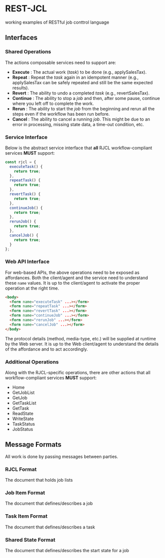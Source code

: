 # REST-JCL

working examples of RESTful job conttrol language

## Interfaces

### Shared Operations
The actions composable services need to support are:

* **Execute** : The actual work (_task_) to be done (e.g., applySalesTax).
* **Repeat** : Repeat the _task_ again in an idempotent manner (e.g., applySalesTax can be safely repeated and still be the same expected results).
* **Revert** : The ability to undo a completed _task_ (e.g., revertSalesTax).
* **Continue** : The ability to stop a _job_ and then, after some pause, continue where you left off to complete the work.
* **Rerun** : The ability to start the _job_ from the beginning and rerun all the steps even if the workflow has been run before.
* **Cancel** : The ability to cancel a running _job_. This might be due to an error in processing, missing state data, a time-out condition, etc.

### Service Interface
Below is the abstract service interface that **all** RJCL workflow-compliant services **MUST** support:

```javascript
const rjcl = {
  executeTask() {
    return true;
  },
  repeatTask() {
    return true;
  },
  revertTask() {
    return true;
  },
  continueJob() {
    return true;
  },
  rerunJob() {
    return true;
  },
  cancelJob() {
    return true;
  }
};
```

### Web API Interface
For web-based APIs, the above operations need to be exposed as affordances. Both the client/agent and the service need to understand these `name` values. It is up to the client/agent to activate the proper operation at the right time.

```html
<body>
  <form name="executeTask" ...></form>
  <form name="repeatTask" ...></form>
  <form name="revertTask" ...></form>
  <form name="continueJob" ...></form>
  <form name="rerunJob" ...></form>
  <form name="cancelJob" ...></form>
</body>
```

The protocol details (method, media-type, etc.) will be supplied at runtime by the Web server. It is up to the Web client/agent to understand the details of the affordance and to act accordingly. 

### Additional Operations
Along with the RJCL-specific operations, there are other actions that all workflow-compliant services **MUST** support:

* Home
* GetJobList
* GetJob
* GetTaskList
* GetTask
* ReadState
* WriteState
* TaskStatus
* JobStatus

## Message Formats
All work is done by passing messages between parties.

### RJCL Format
The document that holds job lists

### Job Item Format
The document that defines/describes a job

### Task Item Format
The document that defines/describes a task

### Shared State Format
The document that defines/describes the start state for a job


